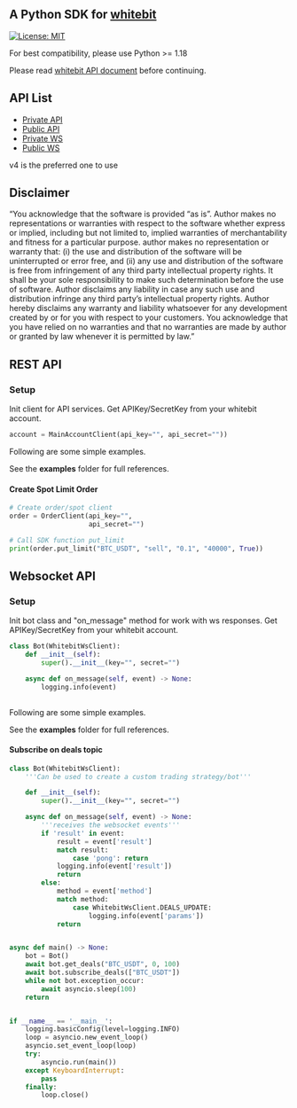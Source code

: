 ## A Python SDK for [whitebit](https://www.whitebit.com)
[![License: MIT](https://img.shields.io/badge/License-MIT-yellow.svg)](https://opensource.org/licenses/MIT)

For best compatibility, please use Python >= 1.18

Please read [whitebit API document](https://whitebit-exchange.github.io/api-docs/) before continuing.

## API List

- [Private API](https://whitebit-exchange.github.io/api-docs/private/http-trade-v4/)
- [Public API](https://whitebit-exchange.github.io/api-docs/public/http-v4/)
- [Private WS](https://whitebit-exchange.github.io/api-docs/private/websocket/)
- [Public WS](https://whitebit-exchange.github.io/api-docs/public/websocket/)

v4 is the preferred one to use

## Disclaimer
“You acknowledge that the software is provided “as is”. Author makes no representations or warranties with respect to
the software whether express or implied, including but not limited to, implied warranties of merchantability and fitness
for a particular purpose. author makes no representation or warranty that: (i) the use and distribution of the software
will be uninterrupted or error free, and (ii) any use and distribution of the software is free from infringement of any
third party intellectual property rights. It shall be your sole responsibility to make such determination before the use
of software. Author disclaims any liability in case any such use and distribution infringe any third party’s
intellectual property rights. Author hereby disclaims any warranty and liability whatsoever for any development created
by or for you with respect to your customers. You acknowledge that you have relied on no warranties and that no
warranties are made by author or granted by law whenever it is permitted by law.”

## REST API

### Setup

Init client for API services. Get APIKey/SecretKey from your whitebit account.

```python
account = MainAccountClient(api_key="", api_secret=""))
```

Following are some simple examples.

See the **examples** folder for full references.

#### Create Spot Limit Order

```python
# Create order/spot client
order = OrderClient(api_key="",
                    api_secret="")

# Call SDK function put_limit
print(order.put_limit("BTC_USDT", "sell", "0.1", "40000", True))
```

## Websocket API

### Setup

Init bot class and "on_message" method for work with ws responses. Get APIKey/SecretKey from your whitebit account.

```python
class Bot(WhitebitWsClient):
    def __init__(self):
        super().__init__(key="", secret="")

    async def on_message(self, event) -> None:
        logging.info(event)
        
```

Following are some simple examples.

See the **examples** folder for full references.

#### Subscribe on deals topic

```python
class Bot(WhitebitWsClient):
    '''Can be used to create a custom trading strategy/bot'''

    def __init__(self):
        super().__init__(key="", secret="")

    async def on_message(self, event) -> None:
        '''receives the websocket events'''
        if 'result' in event:
            result = event['result']
            match result:
                case 'pong': return
            logging.info(event['result'])
            return
        else:
            method = event['method']
            match method:
                case WhitebitWsClient.DEALS_UPDATE:
                    logging.info(event['params'])
            return


async def main() -> None:
    bot = Bot()
    await bot.get_deals("BTC_USDT", 0, 100)
    await bot.subscribe_deals(["BTC_USDT"])
    while not bot.exception_occur:
        await asyncio.sleep(100)
    return


if __name__ == '__main__':
    logging.basicConfig(level=logging.INFO)
    loop = asyncio.new_event_loop()
    asyncio.set_event_loop(loop)
    try:
        asyncio.run(main())
    except KeyboardInterrupt:
        pass
    finally:
        loop.close()
```
